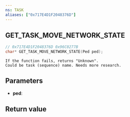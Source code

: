 ```yaml
---
ns: TASK
aliases: ["0x717E4D1F2048376D"]
---
```

## GET_TASK_MOVE_NETWORK_STATE

```c
// 0x717E4D1F2048376D 0x96C0277B
char* GET_TASK_MOVE_NETWORK_STATE(Ped ped);
```

```
If the function fails, returns "Unknown".  
Could be task (sequence) name. Needs more research.  
```

## Parameters
* **ped**: 

## Return value

